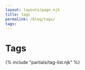 ```yaml
---
layout: layouts/page.njk
title: tags
permalink: /blog/tags/
tags: 
---
```

<h1>Tags</h1>

{% include "partials/tag-list.njk" %}